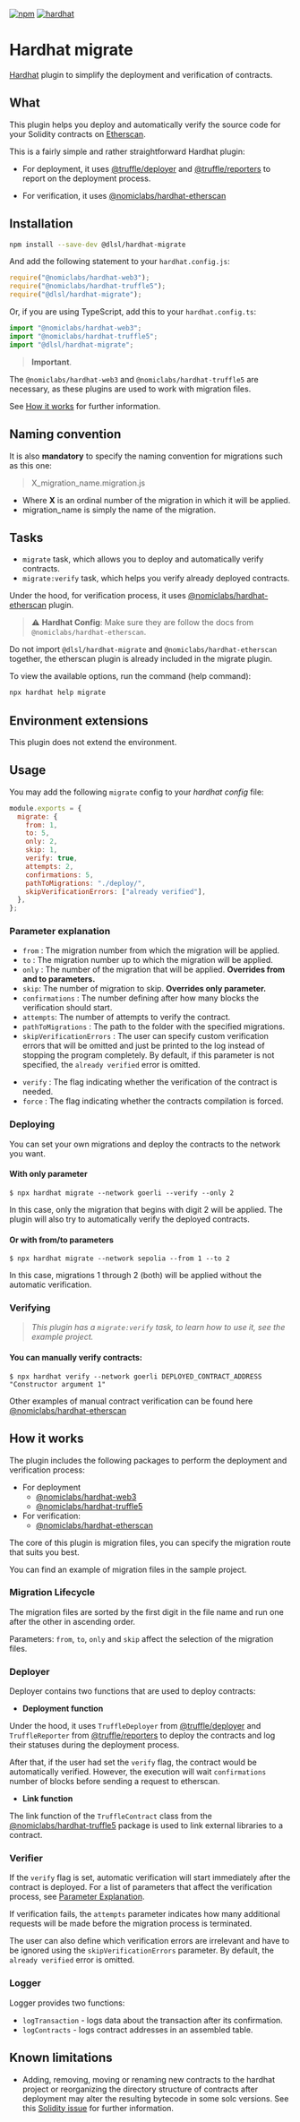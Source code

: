 [![npm](https://img.shields.io/npm/v/@dlsl/hardhat-migrate.svg)](https://www.npmjs.com/package/@dlsl/hardhat-migrate) [![hardhat](https://hardhat.org/buidler-plugin-badge.svg?1)](https://hardhat.org)

# Hardhat migrate

[Hardhat](https://hardhat.org) plugin to simplify the deployment and verification of contracts.

## What

This plugin helps you deploy and automatically verify the source code for your Solidity contracts on [Etherscan](https://etherscan.io).

This is a fairly simple and rather straightforward Hardhat plugin:

- For deployment, it uses [@truffle/deployer](https://www.npmjs.com/package/@truffle/deployer) and 
[@truffle/reporters](https://www.npmjs.com/package/@truffle/reporters) to report on the deployment process.

- For verification, it uses [@nomiclabs/hardhat-etherscan](https://www.npmjs.com/package/@nomiclabs/hardhat-etherscan)

## Installation

```bash
npm install --save-dev @dlsl/hardhat-migrate
```

And add the following statement to your `hardhat.config.js`:

```js
require("@nomiclabs/hardhat-web3");
require("@nomiclabs/hardhat-truffle5");
require("@dlsl/hardhat-migrate");
```

Or, if you are using TypeScript, add this to your `hardhat.config.ts`:

```ts
import "@nomiclabs/hardhat-web3";
import "@nomiclabs/hardhat-truffle5";
import "@dlsl/hardhat-migrate";
```

> **Important**.

The `@nomiclabs/hardhat-web3` and `@nomiclabs/hardhat-truffle5` are necessary,
as these plugins are used to work with migration files.

See [How it works](https://github.com/dl-solidity-library/hardhat-migrate#how-it-works) for further information.

## Naming convention

It is also **mandatory** to specify the naming convention for migrations such as this one:
> X_migration_name.migration.js

* Where **X** is an ordinal number of the migration in which it will be applied.
* migration_name is simply the name of the migration.

## Tasks

- `migrate` task, which allows you to deploy and automatically verify contracts.
- `migrate:verify` task, which helps you verify already deployed contracts.

Under the hood, for verification process, it uses [@nomiclabs/hardhat-etherscan](https://www.npmjs.com/package/@nomiclabs/hardhat-etherscan) 
plugin.  

> :warning: **Hardhat Config**: Make sure they are follow the docs from `@nomiclabs/hardhat-etherscan`. 

Do not import `@dlsl/hardhat-migrate` and `@nomiclabs/hardhat-etherscan` together, the etherscan plugin is already included in the migrate plugin.

To view the available options, run the command (help command):

```bash
npx hardhat help migrate
```

## Environment extensions

This plugin does not extend the environment.

## Usage

You may add the following `migrate` config to your *hardhat config* file:

```js
module.exports = {
  migrate: {
    from: 1,
    to: 5,
    only: 2,
    skip: 1,
    verify: true,
    attempts: 2,
    confirmations: 5,
    pathToMigrations: "./deploy/", 
    skipVerificationErrors: ["already verified"],
  },
};
```

### Parameter explanation

- `from` : The migration number from which the migration will be applied.
- `to` : The migration number up to which the migration will be applied.
- `only` : The number of the migration that will be applied. **Overrides from and to parameters.**
- `skip`: The number of migration to skip. **Overrides only parameter.**
- `confirmations` : The number defining after how many blocks the verification should start.
- `attempts`: The number of attempts to verify the contract.
- `pathToMigrations` : The path to the folder with the specified migrations.
- `skipVerificationErrors` : The user can specify custom verification errors that will be omitted and just be printed 
to the log instead of stopping the program completely.
By default, if this parameter is not specified, the `already verified` error is omitted.

* `verify` : The flag indicating whether the verification of the contract is needed.
* `force` : The flag indicating whether the contracts compilation is forced.

### Deploying

You can set your own migrations and deploy the contracts to the network you want.

#### With only parameter

```console
$ npx hardhat migrate --network goerli --verify --only 2
```

In this case, only the migration that begins with digit 2 will be applied. The plugin will also try to automatically verify the deployed contracts.

#### Or with from/to parameters

```console
$ npx hardhat migrate --network sepolia --from 1 --to 2
```

In this case, migrations 1 through 2 (both) will be applied without the automatic verification.

### Verifying

> *This plugin has a `migrate:verify` task, to learn how to use it, see the example project.*

#### You can manually verify contracts:

```console
$ npx hardhat verify --network goerli DEPLOYED_CONTRACT_ADDRESS "Constructor argument 1"
```

Other examples of manual contract verification can be found here [@nomiclabs/hardhat-etherscan](https://www.npmjs.com/package/@nomiclabs/hardhat-etherscan)


## How it works

The plugin includes the following packages to perform the deployment and verification process:

* For deployment
    * [@nomiclabs/hardhat-web3](https://www.npmjs.com/package/@nomiclabs/hardhat-web3)
    * [@nomiclabs/hardhat-truffle5](https://www.npmjs.com/package/@nomiclabs/hardhat-truffle5)
* For verification:
    * [@nomiclabs/hardhat-etherscan](https://www.npmjs.com/package/@nomiclabs/hardhat-etherscan)

The core of this plugin is migration files, you can specify the migration route that suits you best.

You can find an example of migration files in the sample project.

### Migration Lifecycle

The migration files are sorted by the first digit in the file name and run one after the other in ascending order.

Parameters: `from`, `to`, `only` and `skip` affect the selection of the migration files.

### Deployer

Deployer contains two functions that are used to deploy contracts:

* **Deployment function**
  
Under the hood, it uses `TruffleDeployer` from [@truffle/deployer](https://www.npmjs.com/package/@truffle/deployer) 
and `TruffleReporter` from [@truffle/reporters](https://www.npmjs.com/package/@truffle/reporters) to deploy the contracts and log their statuses during the deployment process.
    
After that, if the user had set the `verify` flag, the contract would be automatically verified. However, 
the execution will wait `confirmations` number of blocks before sending a request to etherscan.

* **Link function**
    
The link function of the `TruffleContract` class from the [@nomiclabs/hardhat-truffle5](https://www.npmjs.com/package/@nomiclabs/hardhat-truffle5) 
package is used to link external libraries to a contract.

### Verifier

If the `verify` flag is set, automatic verification will start immediately after the contract is deployed. 
For a list of parameters that affect the verification process, see [Parameter Explanation](https://github.com/dl-solidity-library/hardhat-migrate#parameter-explanation).

If verification fails, the `attempts` parameter indicates how many additional requests will be made before the migration process is terminated.   

The user can also define which verification errors are irrelevant and have to be ignored using the `skipVerificationErrors` parameter. By default, the `already verified` error is omitted.

### Logger

Logger provides two functions:

* `logTransaction` - logs data about the transaction after its confirmation.
* `logContracts` - logs contract addresses in an assembled table.

## Known limitations

- Adding, removing, moving or renaming new contracts to the hardhat project or reorganizing the directory structure of contracts after deployment may alter the resulting bytecode in some solc versions. See this [Solidity issue](https://github.com/ethereum/solidity/issues/9573) for further information.
